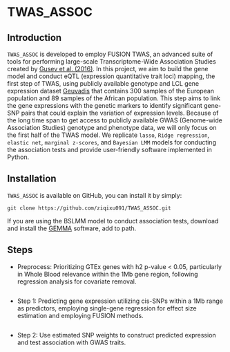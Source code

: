 # TWAS_ASSOC

## Introduction
  `TWAS_ASSOC` is developed to employ FUSION TWAS, an advanced suite of tools for performing large-scale Transcriptome-Wide Association Studies created by [Gusev et al. (2016)](https://www.nature.com/articles/ng.3506). In this project, we aim to build the gene model and conduct eQTL (expression quantitative trait loci) mapping, the first step of TWAS, using publicly available genotype and LCL gene expression dataset [Geuvadis]() that contains 300 samples of the European population and 89 samples of the African population. This step aims to link the gene expressions with the genetic markers to identify significant gene-SNP pairs that could explain the variation of expression levels. Because of the long time span to get access to publicly available GWAS (Genome-wide Association Studies) genotype and phenotype data, we will only focus on the first half of the TWAS model. We replicate `lasso`, `Ridge regression`, `elastic net`, `marginal z-scores`, and `Bayesian LMM` models for conducting the association tests and provide user-friendly software implemented in Python. 


## Installation
`TWAS_ASSOC` is available on GitHub, you can install it by simply:
```
git clone https://github.com/ziqixu091/TWAS_ASSOC.git
```
If you are using the BSLMM model to conduct association tests, download and install the [GEMMA]() software, add to path. 

## Steps
- Preprocess: Prioritizing GTEx genes with h2 p-value < 0.05, particularly in Whole Blood relevance within the 1Mb gene region, following regression analysis for covariate removal.
  ```

  ```
- Step 1: Predicting gene expression utilizing cis-SNPs within a 1Mb range as predictors, employing single-gene regression for effect size estimation and employing FUSION methods.
  ```

  ```
- Step 2: Use estimated SNP weights to construct predicted expression and test association with GWAS traits.
  ```

  ```
  
